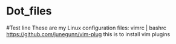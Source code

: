 # Dot_files
#Test line
These are my Linux configuration files: vimrc | bashrc 
https://github.com/junegunn/vim-plug this is to install vim plugins 
